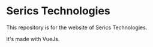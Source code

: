 # Serics Technologies

This repository is for the website of Serics Technologies.

It's made with VueJs.
